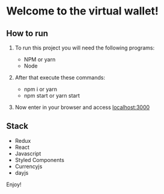 # Welcome to the virtual wallet!

## How to run

1. To run this project you will need the following programs:

   - NPM or yarn
   - Node

2. After that execute these commands:

   - npm i or yarn
   - npm start or yarn start

3. Now enter in your browser and access [localhost:3000](https://localhost:3000)

## Stack

- Redux
- React
- Javascript
- Styled Components
- Currencyjs
- dayjs

Enjoy!
